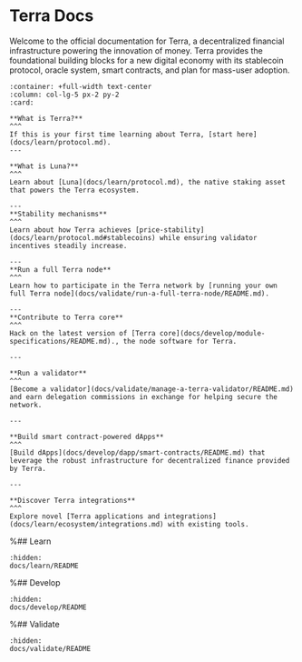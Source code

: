 # Terra Docs

Welcome to the official documentation for Terra, a decentralized financial infrastructure powering the innovation of money. Terra provides the foundational building blocks for a new digital economy with its stablecoin protocol, oracle system, smart contracts, and plan for mass-user adoption.

````{panels}
:container: +full-width text-center
:column: col-lg-5 px-2 py-2
:card:

**What is Terra?**
^^^
If this is your first time learning about Terra, [start here](docs/learn/protocol.md).
---

**What is Luna?**
^^^
Learn about [Luna](docs/learn/protocol.md), the native staking asset that powers the Terra ecosystem.

---
**Stability mechanisms**
^^^
Learn about how Terra achieves [price-stability](docs/learn/protocol.md#stablecoins) while ensuring validator incentives steadily increase.

---
**Run a full Terra node**
^^^
Learn how to participate in the Terra network by [running your own full Terra node](docs/validate/run-a-full-terra-node/README.md).

---
**Contribute to Terra core**
^^^
Hack on the latest version of [Terra core](docs/develop/module-specifications/README.md)., the node software for Terra.

---

**Run a validator**
^^^
[Become a validator](docs/validate/manage-a-terra-validator/README.md) and earn delegation commissions in exchange for helping secure the network.

---

**Build smart contract-powered dApps**
^^^
[Build dApps](docs/develop/dapp/smart-contracts/README.md) that leverage the robust infrastructure for decentralized finance provided by Terra.

---

**Discover Terra integrations**
^^^
Explore novel [Terra applications and integrations](docs/learn/ecosystem/integrations.md) with existing tools.

````

%## Learn

```{toctree}
:hidden:
docs/learn/README
```

%## Develop

```{toctree}
:hidden:
docs/develop/README
```

%## Validate

```{toctree}
:hidden:
docs/validate/README
```
